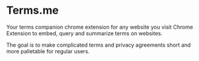 # Terms.me
Your terms companion chrome extension for any website you visit
Chrome Extension to embed, query and summarize terms on websites. 

The goal is to make complicated terms and privacy agreements short and more palletable for regular users. 
